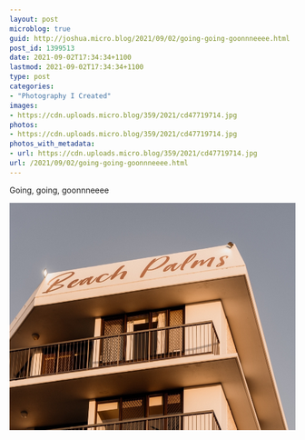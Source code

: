 ```yaml
---
layout: post
microblog: true
guid: http://joshua.micro.blog/2021/09/02/going-going-goonnneeee.html
post_id: 1399513
date: 2021-09-02T17:34:34+1100
lastmod: 2021-09-02T17:34:34+1100
type: post
categories:
- "Photography I Created"
images:
- https://cdn.uploads.micro.blog/359/2021/cd47719714.jpg
photos:
- https://cdn.uploads.micro.blog/359/2021/cd47719714.jpg
photos_with_metadata:
- url: https://cdn.uploads.micro.blog/359/2021/cd47719714.jpg
url: /2021/09/02/going-going-goonnneeee.html
---
```

Going, going, goonnneeee

<img src="uploads/2021/cd47719714.jpg" width="600" height="400" alt="" />
